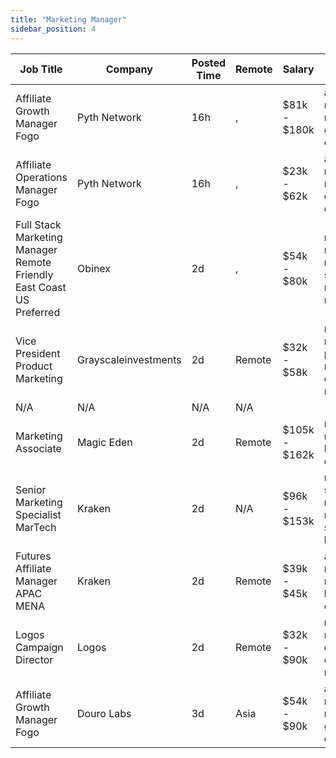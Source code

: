 ```yaml
---
title: "Marketing Manager"
sidebar_position: 4
---
```


| Job Title | Company | Posted Time | Remote | Salary | Tags | Apply Link |
|-----------|---------|-------------|--------|--------|------|------------|
| Affiliate Growth Manager Fogo | Pyth Network | 16h | , | $81k - $180k | affiliate, marketing, non tech, growth, crypto | [Apply](https://web3.career/affiliate-growth-manager-fogo-pythnetwork/124739) |
| Affiliate Operations Manager Fogo | Pyth Network | 16h | , | $23k - $62k | affiliate, marketing, non tech, operations, crypto | [Apply](https://web3.career/affiliate-operations-manager-fogo-pythnetwork/124737) |
| Full Stack Marketing Manager Remote Friendly East Coast US Preferred | Obinex | 2d | , | $54k - $80k | marketing manager, remote, full stack, marketing, non tech | [Apply](https://web3.career/full-stack-marketing-manager-remote-friendly-east-coast-us-preferred-obinex/123573) |
| Vice President Product Marketing | Grayscaleinvestments | 2d | Remote | $32k - $58k | marketing, non tech, product marketing, crypto, remote | [Apply](https://web3.career/vice-president-product-marketing-grayscaleinvestments/122946) |
| N/A | N/A | N/A | N/A |  |  | [Apply](https://web3.career/metana) |
| Marketing Associate | Magic Eden | 2d | Remote | $105k - $162k | marketing, non tech, bitcoin, dapp, nft | [Apply](https://web3.career/marketing-associate-magiceden/122880) |
| Senior Marketing Specialist MarTech | Kraken | 2d | N/A | $96k - $153k | marketing specialist, marketing, non tech, senior, blockchain | [Apply](https://web3.career/senior-marketing-specialist-martech-kraken/122847) |
| Futures Affiliate Manager APAC MENA | Kraken | 2d | Remote | $39k - $45k | affiliate, marketing, non tech, blockchain, crypto | [Apply](https://web3.career/futures-affiliate-manager-apac-mena-kraken/122816) |
| Logos Campaign Director | Logos | 2d | Remote | $32k - $90k | marketing, non tech, executive, crypto, remote | [Apply](https://web3.career/logos-campaign-director-logos/100142) |
| Affiliate Growth Manager Fogo | Douro Labs | 3d | Asia | $54k - $90k | affiliate, marketing, non tech, growth, crypto | [Apply](https://web3.career/affiliate-growth-manager-fogo-dourolabs/122122) |
